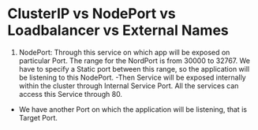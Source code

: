 # ClusterIP vs NodePort vs Loadbalancer vs External Names

1. NodePort: Through this service on which app will be exposed on particular Port.
The range for the NordPort is from 30000 to 32767.
We have to specify a Static port between this range, so the application will be listening to this NodePort.
-Then Service will be exposed internally within the cluster through Internal Service Port. All the services can access this Service through 80.
- We have another Port on which the application will be listening, that is Target Port.
